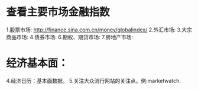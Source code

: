 # 查看主要市场金融指数
1.股票市场: http://finance.sina.com.cn/money/globalindex/
2.外汇市场:
3.大宗商品市场:
4.债券市场:
6.期权、期货市场:
7.房地产市场:

# 经济基本面：
4.经济日历：基本面数据。
5.关注大众流行网站的关注点。例:marketwatch.
